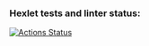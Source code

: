 ### Hexlet tests and linter status:
[![Actions Status](https://github.com/Lycis6/algorithms-project-68/actions/workflows/hexlet-check.yml/badge.svg)](https://github.com/Lycis6/algorithms-project-68/actions)